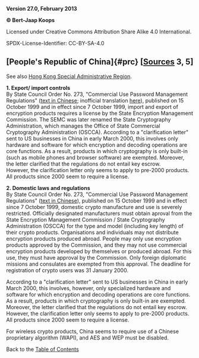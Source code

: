 **Version 27.0, February 2013**

**© Bert-Jaap Koops**

Licensed under Creative Commons Attribution Share Alike 4.0 International.

SPDX-License-Identifier: CC-BY-SA-4.0

## [People\'s Republic of China]{#prc} \[[Sources](cls-srce.htm) 3, 5\]

See also [Hong Kong Special Administrative Region](#hk).

**1. Export/ import controls**\
By State Council Order No. 273, \"Commercial Use Password Management
Regulations\" ([text in
Chinese](http://www.oscca.gov.cn/News/200512/News_1053.htm); inofficial
translation [here](ChinaSEMC1999.pdf)), published on 15 October 1999 and
in effect since 7 October 1999, import and export of encryption products
requires a license by the State Encryption Management Commission. The
SEMC was later renamed the State Cryptography Administration, which
manages the Office of State Commercial Cryptography Administration
(OSCCA). According to a \"clarification letter\" sent to US businesses
in China in early March 2000, this involves only hardware and software
for which encryption and decoding operations are core functions. As a
result, products in which cryptography is only built-in (such as mobile
phones and browser software) are exempted. Moreover, the letter
clarified that the regulations do not entail key escrow.\
However, the clarification letter only seems to apply to pre-2000
products. All products since 2000 seem to require a license.

**2. Domestic laws and regulations**\
By State Council Order No. 273, \"Commercial Use Password Management
Regulations\" ([text in
Chinese](http://www.oscca.gov.cn/News/200512/News_1053.htm)), published
on 15 October 1999 and in effect since 7 October 1999, domestic crypto
manufacture and use is severely restricted. Officially designated
manufacturers must obtain aproval from the State Encryption Management
Commission / State Cryptography Administration (OSCCA) for the type and
model (including key length) of their crypto products. Organisations and
individuals may not distribute encryption products produced abroad.
People may only use encryption products approved by the Commission, and
they may not use commercial encryption products developed by themselves
or produced abroad. For this use, they must have approval by the
Commission. Only foreign diplomatic missions and consulates are exempted
from this approval. The deadline for registration of crypto users was 31
January 2000.

According to a \"clarification letter\" sent to US businesses in China
in early March 2000, this involves, however, only specialized hardware
and software for which encryption and decoding operations are core
functions. As a result, products in which cryptography is only built-in
are exempted. Moreover, the letter clarified that the regulations do not
entail key escrow.\
However, the clarification letter only seems to apply to pre-2000
products. All products since 2000 seem to require a license.

For wireless crypto products, China seems to require use of a Chinese
proprietary algorithm (WAPI), and AES and WEP must be disabled.

Back to the [Table of Contents](index.html#toc)
